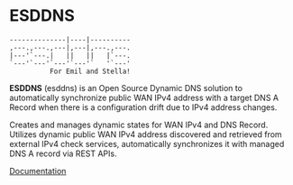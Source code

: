 ESDDNS
======

    --------------|----|----------
    ,---.,---.,---|,---|,---.,---.
    |---'`---.|   ||   ||   |`---.
    `---'`---'`---'`---'`   '`---'
              For Emil and Stella!

**ESDDNS** (esddns) is an Open Source Dynamic DNS solution to automatically synchronize public 
WAN IPv4 address with a target DNS A Record when there is a configuration drift 
due to IPv4 address changes. 

Creates and manages dynamic states for WAN IPv4 and DNS Record.  
Utilizes dynamic public WAN IPv4 address discovered and retrieved from 
external IPv4 check services, automatically synchronizes it with 
managed DNS A record via REST APIs.

[Documentation](https://sqe.github.io/esddns/)